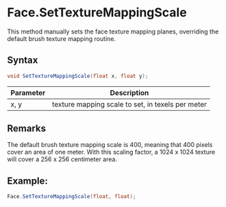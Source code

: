 # Face.SetTextureMappingScale

This method manually sets the face texture mapping planes, overriding the default brush texture mapping routine.

## Syntax

```csharp
void SetTextureMappingScale(float x, float y);
```

| Parameter | Description |
|---|---|
| x, y | texture mapping scale to set, in texels per meter |

## Remarks

The default brush texture mapping scale is 400, meaning that 400 pixels cover an area of one meter. With this scaling factor, a 1024 x 1024 texture will cover a 256 x 256 centimeter area.

## Example:
```csharp
Face.SetTextureMappingScale(float, float);
```